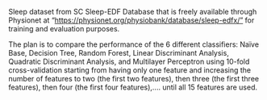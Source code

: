 Sleep dataset from SC Sleep-EDF Database that is freely available through Physionet at “https://physionet.org/physiobank/database/sleep-edfx/” for training and evaluation purposes.

The plan is to compare the performance of the 6 different classifiers: Naïve Base, Decision Tree, Random Forest, Linear Discriminant Analysis, 
Quadratic Discriminant Analysis, and Multilayer Perceptron using 10-fold cross-validation starting from having only one feature and increasing 
the number of features to two (the first two features), then three (the first three features), then four (the first four features),.... until all 15 features are used.

